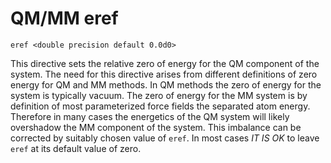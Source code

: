# QM/MM eref
```
eref <double precision default 0.0d0>
```
This directive sets the relative zero of energy for the QM component of
the system. The need for this directive arises from different
definitions of zero energy for QM and MM methods. In QM methods the zero
of energy for the system is typically vacuum. The zero of energy for the
MM system is by definition of most parameterized force fields the
separated atom energy. Therefore in many cases the energetics of the QM
system will likely overshadow the MM component of the system. This
imbalance can be corrected by suitably chosen value of `eref`. In most
cases *IT IS OK* to leave `eref` at its default value of zero.
